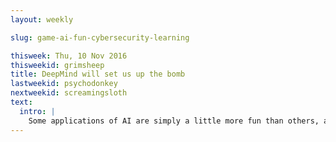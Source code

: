 ```yaml
---
layout: weekly

slug: game-ai-fun-cybersecurity-learning

thisweek: Thu, 10 Nov 2016
thisweekid: grimsheep
title: DeepMind will set us up the bomb
lastweekid: psychodonkey
nextweekid: screamingsloth
text:
  intro: |
    Some applications of AI are simply a little more fun than others, and this week we've rounded up some particularly good features in video games, creative rhyming and automated zero-day attack mitigations. Unrelated (or are they?)... Anyway, take a look at some of the great learning resources in our sidebar closing and go and watch that fantastic original-internet meme about all your bases, because you know, [DeepMind will shortly set us up the bomb](https://www.youtube.com/watch?v=8fvTxv46ano) (because, you know, Starcraft). Happy Thursday.
---
```

